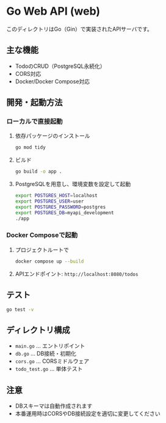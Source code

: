 # Go Web API (web)

このディレクトリはGo（Gin）で実装されたAPIサーバです。

## 主な機能
- TodoのCRUD（PostgreSQL永続化）
- CORS対応
- Docker/Docker Compose対応

## 開発・起動方法

### ローカルで直接起動
1. 依存パッケージのインストール
   ```sh
   go mod tidy
   ```
2. ビルド
   ```sh
   go build -o app .
   ```
3. PostgreSQLを用意し、環境変数を設定して起動
   ```sh
   export POSTGRES_HOST=localhost
   export POSTGRES_USER=user
   export POSTGRES_PASSWORD=postgres
   export POSTGRES_DB=myapi_development
   ./app
   ```

### Docker Composeで起動
1. プロジェクトルートで
   ```sh
   docker compose up --build
   ```
2. APIエンドポイント: `http://localhost:8080/todos`

## テスト
```sh
go test -v
```

## ディレクトリ構成
- `main.go` ... エントリポイント
- `db.go` ... DB接続・初期化
- `cors.go` ... CORSミドルウェア
- `todo_test.go` ... 単体テスト

## 注意
- DBスキーマは自動作成されます
- 本番運用時はCORSやDB接続設定を適切に変更してください
